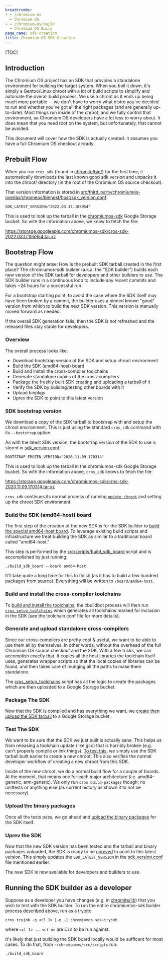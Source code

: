 ```yaml
---
breadcrumbs:
- - /chromium-os
  - Chromium OS
- - /chromium-os/build
  - Chromium OS Build
page_name: sdk-creation
title: Chromium OS SDK Creation
---
```


[TOC]

## Introduction

The Chromium OS project has an SDK that provides a standalone environment for
building the target system. When you boil it down, it's simply a Gentoo/Linux
chroot with a lot of build scripts to simplify and automate the overall build
process. We use a chroot as it ends up being much more portable -- we don't have
to worry what distro you've decided to run and whether you've got all the right
packages (and are generally up-to-date). Most things run inside of the chroot,
and we fully control that environment, so Chromium OS developers have a lot less
to worry about. It does mean that you need root on the system, but
unfortunately, that cannot be avoided.

This document will cover how the SDK is actually created. It assumes you have a
full Chromium OS checkout already.

## Prebuilt Flow

When you run `cros_sdk` (found in
[chromite/bin/](https://chromium.googlesource.com/chromiumos/chromite/+/HEAD/scripts/cros_sdk.py))
for the first time, it automatically downloads the last known good sdk version
and unpacks it into the chroot/ directory (in the root of the Chromium OS source
checkout).

That version information is stored in
[src/third_party/chromiumos-overlay/chromeos/binhost/host/sdk_version.conf](https://chromium.googlesource.com/chromiumos/overlays/chromiumos-overlay/+/HEAD/chromeos/binhost/host/sdk_version.conf):

```
SDK_LATEST_VERSION="2022.03.17.105954"
```

This is used to look up the tarball in the
[chromiumos-sdk](https://storage.googleapis.com/chromiumos-sdk/) Google Storage
bucket. So with the information above, we know to fetch the file:

<https://storage.googleapis.com/chromiumos-sdk/cros-sdk-2022.03.17.105954.tar.xz>

## Bootstrap Flow

The question might arise: How is the prebuilt SDK tarball created in the first
place? The chromiumos-sdk builder (a.k.a. the “SDK builder”) builds each
new version of the SDK tarball for developers and other builders to use. The SDK
builder runs in a continuous loop to include any recent commits and takes ~24
hours for a successful run.

For a bootstrap starting point, to avoid the case where the SDK itself may have
been broken by a commit, the builder uses a pinned known "good" version from
which to build the next SDK version. This version is manually moved forward as
needed.

If the overall SDK generation fails, then the SDK is not refreshed and the
released files stay stable for developers.

### Overview

The overall process looks like:

*   Download bootstrap version of the SDK and setup chroot environment
*   Build the SDK (amd64-host) board
*   Build and install the cross-compiler toolchains
*   Generate standalone copies of the cross-compilers
*   Package the freshly built SDK creating and uploading a tarball of it
*   Verify the SDK by building/testing other boards with it
*   Upload binpkgs
*   Uprev the SDK to point to this latest version

### SDK bootstrap version

We download a copy of the SDK tarball to bootstrap with and setup the chroot
environment. This is just using the standard `cros_sdk` command with its
`--bootstrap` option.

As with the latest SDK version, the bootstrap version of the SDK to use is
stored in
[sdk_version.conf](https://chromium.googlesource.com/chromiumos/overlays/chromiumos-overlay/+/HEAD/chromeos/binhost/host/sdk_version.conf):

```
BOOTSTRAP_FROZEN_VERSION="2020.11.09.170314"
```

This is used to look up the tarball in the chromiumos-sdk Google Storage bucket.
So with the information above, `cros_sdk` knows to fetch the file:

<https://storage.googleapis.com/chromiumos-sdk/cros-sdk-2020.11.09.170314.tar.xz>

`cros_sdk` continues its normal process of running
[`update_chroot`](https://chromium.googlesource.com/chromiumos/platform/crosutils/+/HEAD/update_chroot)
and setting up the chroot SDK environment.

### Build the SDK (amd64-host) board

The first step of the creation of the new SDK is for the SDK builder to
[build the special amd64-host board](https://chromium.googlesource.com/chromiumos/chromite/+/HEAD/cbuildbot/stages/build_stages.py#554).
To leverage existing build scripts and infrastructure we treat building the SDK
as similar to a traditional board called "amd64-host."

This step is performed by the
[src/scripts/build_sdk_board](https://chromium.googlesource.com/chromiumos/platform/crosutils/+/HEAD/build_sdk_board)
script and is accomplished by just running:

```
./build_sdk_board --board amd64-host
```

It'll take quite a long time for this to finish (as it has to build a
few hundred packages from source). Everything will be written to
`/board/amd64-host`.

### Build and install the cross-compiler toolchains

To
[build and install the toolchains](https://chromium.googlesource.com/chromiumos/chromite/+/HEAD/cbuildbot/stages/sdk_stages.py#75),
the cbuildbot process will then run
[`cros_setup_toolchains`](https://chromium.googlesource.com/chromiumos/chromite/+/HEAD/scripts/cros_setup_toolchains.py)
which generates all toolchains marked for inclusion in the SDK (see the
toolchain.conf file for more details).

### Generate and upload standalone cross-compilers

Since our cross-compilers are pretty cool & useful, we want to be able to use
them all by themselves. In other words, without the overhead of the full
Chromium OS source checkout and the SDK. With a few tricks, we can accomplish
exactly that. It copies all the host libraries the toolchain itself uses,
generates wrapper scripts so that the local copies of libraries can be found,
and then takes care of munging all the paths to make them standalone.

The
[cros_setup_toolchains](https://chromium.googlesource.com/chromiumos/chromite/+/HEAD/scripts/cros_setup_toolchains.py)
script has all the logic to create the packages which are then uploaded to a
Google Storage bucket.

### Package The SDK

Now that the SDK is compiled and has everything we want, we
[create then upload the SDK tarball](https://chromium.googlesource.com/chromiumos/chromite/+/HEAD/cbuildbot/stages/sdk_stages.py#127)
to a Google Storage bucket.

### Test The SDK

We want to be sure that the SDK we just built is actually sane. This helps us
from releasing a toolchain update (like gcc) that is horribly broken (e.g. can't
properly compile or link things).
[To test this](https://chromium.googlesource.com/chromiumos/chromite/+/HEAD/cbuildbot/stages/sdk_stages.py#309),
we simply use the SDK tarball built earlier to create a new chroot. This also
verifies the normal developer workflow of creating a new chroot from this SDK.

Inside of the new chroot, we do a normal build flow for a couple of boards. At
the moment, that means one for each major architecture (i.e. amd64-generic,
arm-generic). We only run `cros build-packages` though; no unittests or
anything else (as current history as shown it to not be necessary).

### Upload the binary packages

Once all the tests pass, we go ahead and
[upload the binary packages](https://chromium.googlesource.com/chromiumos/chromite/+/HEAD/cbuildbot/stages/artifact_stages.py#645)
for the SDK itself.

### Uprev the SDK

Now that the new SDK version has been tested and the tarball and binary packages
uploaded, the SDK is ready to be
[upreved](https://chromium.googlesource.com/chromiumos/chromite/+/HEAD/cbuildbot/stages/sdk_stages.py#379)
to point to this latest version. This simply updates the `SDK_LATEST_VERSION` in
the
[sdk_version.conf](https://chromium.googlesource.com/chromiumos/overlays/chromiumos-overlay/+/HEAD/chromeos/binhost/host/sdk_version.conf)
file mentioned earlier.

The new SDK is now available for developers and builders to use.

## Running the SDK builder as a developer

Suppose as a developer you have changes (e.g. in
[chromite/lib](https://chromium.googlesource.com/chromiumos/chromite/+/HEAD/lib/))
that you wish to test with the SDK builder. To run the entire chromiumos-sdk
builder process described above, run as a tryjob:

```
cros tryjob -g <cl 1> [-g …] chromiumos-sdk-tryjob
```

where `<cl 1> .. <cl n>` are CLs to be run against.

It's likely that just building the SDK board locally would be sufficent for most
cases. To do that, from `~/chromiumos/src/scripts` run:

```
./build_sdk_board
```
